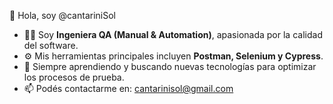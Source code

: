 👋 Hola, soy @cantariniSol
- 👩‍💻 Soy **Ingeniera QA (Manual & Automation)**, apasionada por la calidad del software.
- ⚙️ Mis herramientas principales incluyen **Postman, Selenium y Cypress**.
- 🌱 Siempre aprendiendo y buscando nuevas tecnologías para optimizar los procesos de prueba.
- 📫 Podés contactarme en: cantarinisol@gmail.com

<!---
cantariniSol/cantariniSol is a ✨ special ✨ repository because its `README.md` (this file) appears on your GitHub profile.
You can click the Preview link to take a look at your changes.
--->

